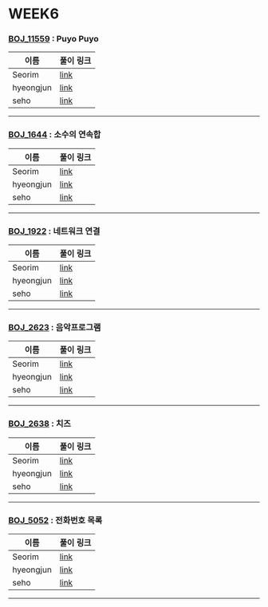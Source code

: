 # WEEK6

### [BOJ_11559](https://boj.kr/11559) : Puyo Puyo

|이름|풀이 링크|
|--|--|
|Seorim| [link](BOJ11559/Seorim.java)
|hyeongjun| [link](BOJ11559/hyeongjun.cpp)
|seho| [link](BOJ11559/seho.py)
---


### [BOJ_1644](https://boj.kr/1644) : 소수의 연속합

|이름|풀이 링크|
|--|--|
|Seorim| [link](BOJ1644/Seorim.java)
|hyeongjun| [link](BOJ1644/hyeongjun.cpp)
|seho| [link](BOJ1644/seho.py)
---


### [BOJ_1922](https://boj.kr/1922) : 네트워크 연결

|이름|풀이 링크|
|--|--|
|Seorim| [link](BOJ1922/Seorim.java)
|hyeongjun| [link](BOJ1922/hyeongjun.cpp)
|seho| [link](BOJ1922/seho.py)
---


### [BOJ_2623](https://boj.kr/2623) : 음악프로그램

|이름|풀이 링크|
|--|--|
|Seorim| [link](BOJ2623/Seorim.java)
|hyeongjun| [link](BOJ2623/hyeongjun.cpp)
|seho| [link](BOJ2623/seho.py)
---


### [BOJ_2638](https://boj.kr/2638) : 치즈

|이름|풀이 링크|
|--|--|
|Seorim| [link](BOJ2638/Seorim.java)
|hyeongjun| [link](BOJ2638/hyeongjun.cpp)
|seho| [link](BOJ2638/seho.py)
---


### [BOJ_5052](https://boj.kr/5052) : 전화번호 목록

|이름|풀이 링크|
|--|--|
|Seorim| [link](BOJ5052/Seorim.java)
|hyeongjun| [link](BOJ5052/hyeongjun.cpp)
|seho| [link](BOJ5052/seho.py)
---
